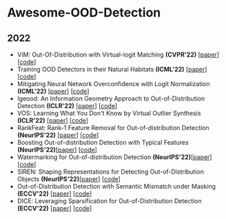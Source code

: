 # Awesome-OOD-Detection

## 2022

- ViM: Out-Of-Distribution with Virtual-logit Matching  **(CVPR'22)** [[paper](https://arxiv.org/abs/2203.10807)] [[code](https://github.com/haoqiwang/vim)]
- Training OOD Detectors in their Natural Habitats **(ICML'22)** [[paper](https://arxiv.org/abs/2202.03299)] [[code](https://github.com/jkatzsam/woods_ood)]
- Mitigating Neural Network Overconfidence with Logit Normalization **(ICML'22)** [[paper](https://arxiv.org/abs/2205.09310)] [[code](https://github.com/hongxin001/logitnorm_ood)]
- Igeood: An Information Geometry Approach to Out-of-Distribution Detection **(ICLR'22)**  [[paper](https://arxiv.org/abs/2203.07798)] [[code](https://github.com/edadaltocg/Igeood)]
- VOS: Learning What You Don't Know by Virtual Outlier Synthesis  **(ICLR'22)**  [[paper](https://arxiv.org/abs/2202.01197)] [[code](https://github.com/deeplearning-wisc/vos)]
- RankFeat: Rank-1 Feature Removal for Out-of-distribution Detection  **(NeurIPS'22)** [[paper](https://arxiv.org/abs/2209.08590)] [[code](https://github.com/KingJamesSong/RankFeat)]
- Boosting Out-of-distribution Detection with Typical Features  **(NeurIPS'22)**[[paper](https://arxiv.org/abs/2210.04200)] [[code](https://github.com/alibaba/easyrobust)]
- Watermarking for Out-of-distribution Detection  **(NeurIPS'22)**[[paper](https://arxiv.org/abs/2210.15198)] [[code](https://github.com/QizhouWang/watermarking)]
- SIREN: Shaping Representations for Detecting Out-of-Distribution Objects  **(NeurIPS'22)**[[paper](https://openreview.net/pdf?id=8E8tgnYlmN)] [[code](https://github.com/deeplearning-wisc/siren)]
- Out-of-Distribution Detection with Semantic Mismatch under Masking  **(ECCV'22)**  [[paper](https://arxiv.org/abs/2208.00446)] [[code](https://github.com/cure-lab/MOODCat)]
- DICE: Leveraging Sparsification for Out-of-Distribution Detection **(ECCV'22)** [[paper](https://arxiv.org/abs/2111.09805)] [[code](https://github.com/deeplearning-wisc/dice)]
